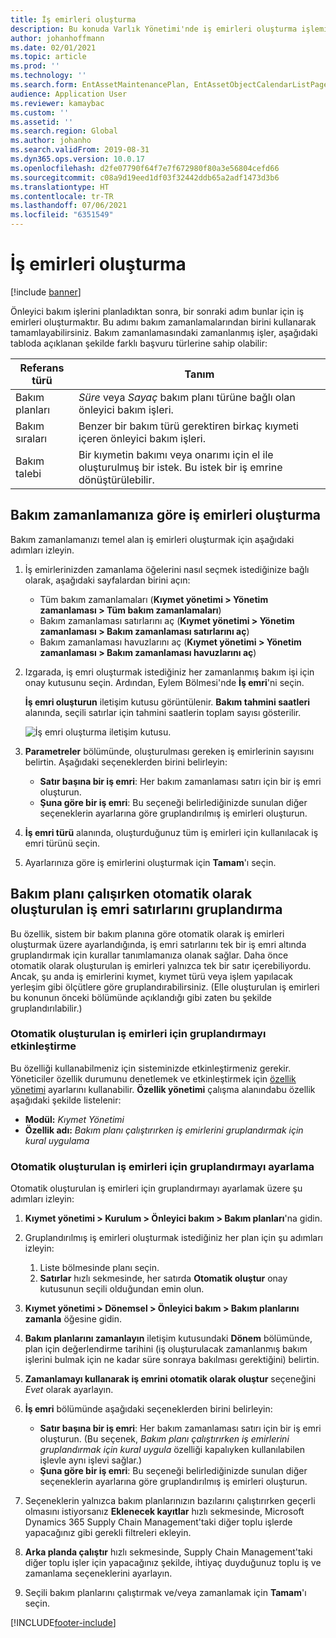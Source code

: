 ```yaml
---
title: İş emirleri oluşturma
description: Bu konuda Varlık Yönetimi'nde iş emirleri oluşturma işlemi açıklanmaktadır.
author: johanhoffmann
ms.date: 02/01/2021
ms.topic: article
ms.prod: ''
ms.technology: ''
ms.search.form: EntAssetMaintenancePlan, EntAssetObjectCalendarListPage, EntAssetObjectCalendarListPagePoolsOpen
audience: Application User
ms.reviewer: kamaybac
ms.custom: ''
ms.assetid: ''
ms.search.region: Global
ms.author: johanho
ms.search.validFrom: 2019-08-31
ms.dyn365.ops.version: 10.0.17
ms.openlocfilehash: d2fe07790f64f7e7f672980f80a3e56804cefd66
ms.sourcegitcommit: c08a9d19eed1df03f32442ddb65a2adf1473d3b6
ms.translationtype: HT
ms.contentlocale: tr-TR
ms.lasthandoff: 07/06/2021
ms.locfileid: "6351549"
---
```

# <a name="creating-work-orders"></a>İş emirleri oluşturma

[!include [banner](../../includes/banner.md)]

Önleyici bakım işlerini planladıktan sonra, bir sonraki adım bunlar için iş emirleri oluşturmaktır. Bu adımı bakım zamanlamalarından birini kullanarak tamamlayabilirsiniz. Bakım zamanlamasındaki zamanlanmış işler, aşağıdaki tabloda açıklanan şekilde farklı başvuru türlerine sahip olabilir:

| Referans türü | Tanım |
|---|---|
| Bakım planları | *Süre* veya *Sayaç* bakım planı türüne bağlı olan önleyici bakım işleri. |
| Bakım sıraları | Benzer bir bakım türü gerektiren birkaç kıymeti içeren önleyici bakım işleri. |
| Bakım talebi | Bir kıymetin bakımı veya onarımı için el ile oluşturulmuş bir istek. Bu istek bir iş emrine dönüştürülebilir. |

## <a name="create-work-orders-based-on-your-maintenance-schedule"></a>Bakım zamanlamanıza göre iş emirleri oluşturma

Bakım zamanlamanızı temel alan iş emirleri oluşturmak için aşağıdaki adımları izleyin.

1. İş emirlerinizden zamanlama öğelerini nasıl seçmek istediğinize bağlı olarak, aşağıdaki sayfalardan birini açın:

    - Tüm bakım zamanlamaları (**Kıymet yönetimi \> Yönetim zamanlaması \> Tüm bakım zamanlamaları**)
    - Bakım zamanlaması satırlarını aç (**Kıymet yönetimi \> Yönetim zamanlaması \> Bakım zamanlaması satırlarını aç**)
    - Bakım zamanlaması havuzlarını aç (**Kıymet yönetimi \> Yönetim zamanlaması \> Bakım zamanlaması havuzlarını aç**)

1. Izgarada, iş emri oluşturmak istediğiniz her zamanlanmış bakım işi için onay kutusunu seçin. Ardından, Eylem Bölmesi'nde **İş emri**'ni seçin.

    **İş emri oluşturun** iletişim kutusu görüntülenir. **Bakım tahmini saatleri** alanında, seçili satırlar için tahmini saatlerin toplam sayısı gösterilir.

    ![İş emri oluşturma iletişim kutusu.](media/18-preventive-maintenance.png)

1. **Parametreler** bölümünde, oluşturulması gereken iş emirlerinin sayısını belirtin. Aşağıdaki seçeneklerden birini belirleyin:

    - **Satır başına bir iş emri**: Her bakım zamanlaması satırı için bir iş emri oluşturun.
    - **Şuna göre bir iş emri**: Bu seçeneği belirlediğinizde sunulan diğer seçeneklerin ayarlarına göre gruplandırılmış iş emirleri oluşturun.

1. **İş emri türü** alanında, oluşturduğunuz tüm iş emirleri için kullanılacak iş emri türünü seçin.
1. Ayarlarınıza göre iş emirlerini oluşturmak için **Tamam**'ı seçin.

## <a name="group-work-order-lines-that-are-automatically-created-while-a-maintenance-plan-runs"></a>Bakım planı çalışırken otomatik olarak oluşturulan iş emri satırlarını gruplandırma

Bu özellik, sistem bir bakım planına göre otomatik olarak iş emirleri oluşturmak üzere ayarlandığında, iş emri satırlarını tek bir iş emri altında gruplandırmak için kurallar tanımlamanıza olanak sağlar. Daha önce otomatik olarak oluşturulan iş emirleri yalnızca tek bir satır içerebiliyordu. Ancak, şu anda iş emirlerini kıymet, kıymet türü veya işlem yapılacak yerleşim gibi ölçütlere göre gruplandırabilirsiniz. (Elle oluşturulan iş emirleri bu konunun önceki bölümünde açıklandığı gibi zaten bu şekilde gruplandırılabilir.)

### <a name="enable-grouping-for-automatically-generated-work-orders"></a>Otomatik oluşturulan iş emirleri için gruplandırmayı etkinleştirme

Bu özelliği kullanabilmeniz için sisteminizde etkinleştirmeniz gerekir. Yöneticiler özellik durumunu denetlemek ve etkinleştirmek için [özellik yönetimi](../../../fin-ops-core/fin-ops/get-started/feature-management/feature-management-overview.md) ayarlarını kullanabilir. **Özellik yönetimi** çalışma alanındabu özellik aşağıdaki şekilde listelenir:

- **Modül:** *Kıymet Yönetimi*
- **Özellik adı:** *Bakım planı çalıştırırken iş emirlerini gruplandırmak için kural uygulama*

### <a name="set-up-grouping-for-automatically-generated-work-orders"></a>Otomatik oluşturulan iş emirleri için gruplandırmayı ayarlama

Otomatik oluşturulan iş emirleri için gruplandırmayı ayarlamak üzere şu adımları izleyin:

1. **Kıymet yönetimi \> Kurulum \> Önleyici bakım \> Bakım planları**'na gidin.
1. Gruplandırılmış iş emirleri oluşturmak istediğiniz her plan için şu adımları izleyin:

    1. Liste bölmesinde planı seçin.
    1. **Satırlar** hızlı sekmesinde, her satırda **Otomatik oluştur** onay kutusunun seçili olduğundan emin olun.

1. **Kıymet yönetimi \> Dönemsel \> Önleyici bakım \> Bakım planlarını zamanla** öğesine gidin.
1. **Bakım planlarını zamanlayın** iletişim kutusundaki **Dönem** bölümünde, plan için değerlendirme tarihini (iş oluşturulacak zamanlanmış bakım işlerini bulmak için ne kadar süre sonraya bakılması gerektiğini) belirtin.
1. **Zamanlamayı kullanarak iş emrini otomatik olarak oluştur** seçeneğini *Evet* olarak ayarlayın.
1. **İş emri** bölümünde aşağıdaki seçeneklerden birini belirleyin:

    - **Satır başına bir iş emri**: Her bakım zamanlaması satırı için bir iş emri oluşturun. (Bu seçenek, *Bakım planı çalıştırırken iş emirlerini gruplandırmak için kural uygula* özelliği kapalıyken kullanılabilen işlevle aynı işlevi sağlar.)
    - **Şuna göre bir iş emri**: Bu seçeneği belirlediğinizde sunulan diğer seçeneklerin ayarlarına göre gruplandırılmış iş emirleri oluşturun.

1. Seçeneklerin yalnızca bakım planlarınızın bazılarını çalıştırırken geçerli olmasını istiyorsanız **Eklenecek kayıtlar** hızlı sekmesinde, Microsoft Dynamics 365 Supply Chain Management'taki diğer toplu işlerde yapacağınız gibi gerekli filtreleri ekleyin.
1. **Arka planda çalıştır** hızlı sekmesinde, Supply Chain Management'taki diğer toplu işler için yapacağınız şekilde, ihtiyaç duyduğunuz toplu iş ve zamanlama seçeneklerini ayarlayın.
1. Seçili bakım planlarını çalıştırmak ve/veya zamanlamak için **Tamam**'ı seçin.


[!INCLUDE[footer-include](../../../includes/footer-banner.md)]